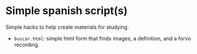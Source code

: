 # Simple spanish script(s)

Simple hacks to help create materials for studying.

* `buscar.html`: simple html form that finds images, a definition, and a forvo recording.